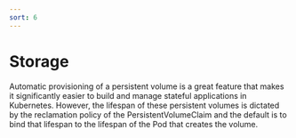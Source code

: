 ```yaml
---
sort: 6
---
```


# Storage

Automatic provisioning of a persistent volume is a great feature that makes it significantly easier to build and manage stateful applications in Kubernetes. However, the lifespan of these persistent volumes is dictated by the reclamation policy of the PersistentVolumeClaim and the default is to bind that lifespan to the lifespan of the Pod that creates the volume.
